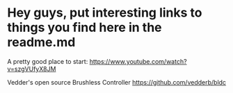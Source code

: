 # Hey guys, put interesting links to things you find here in the readme.md

A pretty good place to start:
https://www.youtube.com/watch?v=szgVUfyX8JM

Vedder's open source Brushless Controller
https://github.com/vedderb/bldc
